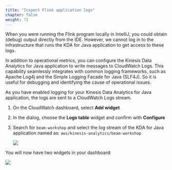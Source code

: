 ```yaml
---
title: "Inspect Flink application logs"
chapter: false
weight: 72
---
```


When you were running the Flink program locally in IntelliJ, you could obtain (debug) output directly from the IDE. However, we cannot log in to the infrastructure that runs the KDA for Java application to get access to these logs.

In addition to operational metrics, you can configure the Kinesis Data Analytics for Java application to write messages to CloudWatch Logs. This capability seamlessly integrates with common logging frameworks, such as Apache Log4j and the Simple Logging Facade for Java (SLF4J). So it is useful for debugging and identifying the cause of operational issues.

As you have enabled logging for your Kinesis Data Analytics for Java application, the logs are sent to a CloudWatch Logs stream.

1. On the CloudWatch dashboard, select **Add widget**

1. In the dialog, choose the **Logs table** widget and confirm with **Configure**

1. Search for `beam-workshop` and select the log stream of the KDA for Java application named as:
 `aws/kinesis-analytics/beam-workshop`

   ![](/images/beam-on-kda/cw-dashboard-4-configure-log.png)

You will now have two widgets in your dashboard:

 ![](/images/beam-on-kda/cw-dashboard-6-log-result.png)

